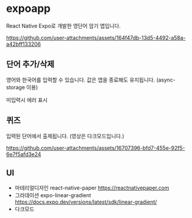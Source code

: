# expoapp

React Native Expo로 개발한 영단어 암기 앱입니다.

https://github.com/user-attachments/assets/164f47db-13d5-4492-a58a-a42bff133206

## 단어 추가/삭제

영어와 한국어를 입력할 수 있습니다.
값은 앱을 종료해도 유지됩니다. (async-storage 이용)

미입력시 에러 표시

## 퀴즈

입력된 단어에서 출제됩니다. (영상은 다크모드입니다.)

https://github.com/user-attachments/assets/16707396-bfd7-455e-92f5-6e7f5afd3e24

## UI
 - 마테리얼디자인 react-native-paper https://reactnativepaper.com
 - 그라데이션 expo-linear-gradient https://docs.expo.dev/versions/latest/sdk/linear-gradient/
 - 다크모드
